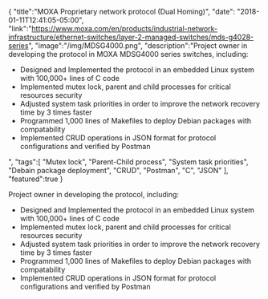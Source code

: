 {
    "title":"MOXA Proprietary network protocol (Dual Homing)",
    "date": "2018-01-11T12:41:05-05:00",
    "link":"https://www.moxa.com/en/products/industrial-network-infrastructure/ethernet-switches/layer-2-managed-switches/mds-g4028-series",
    "image":"/img/MDSG4000.png",
    "description":"Project owner in developing the protocol in MOXA MDSG4000 series switches, including: <ul><li>Designed and Implemented the protocol in an embedded Linux system with 100,000+ lines of C code</li><li>Implemented mutex lock, parent and child processes for critical resources security</li><li>Adjusted system task priorities in order to improve the network recovery time by 3 times faster</li><li>Programmed 1,000 lines of Makefiles to deploy Debian packages with compatability</li><li>Implemented CRUD operations in JSON format for protocol configurations and verified by Postman</li></ul>",
    "tags":[
          "Mutex lock",
          "Parent-Child process",
          "System task priorities",
          "Debain package deployment",
          "CRUD",
          "Postman",
          "C",
          "JSON"
        ],
    "featured":true
}


Project owner in developing the protocol, including: <ul><li>Designed and Implemented the protocol in an embedded Linux system with 100,000+ lines of C code</li><li>Implemented mutex lock, parent and child processes for critical resources security</li><li>Adjusted system task priorities in order to improve the network recovery time by 3 times faster</li><li>Programmed 1,000 lines of Makefiles to deploy Debian packages with compatability</li><li>Implemented CRUD operations in JSON format for protocol configurations and verified by Postman</li></ul>